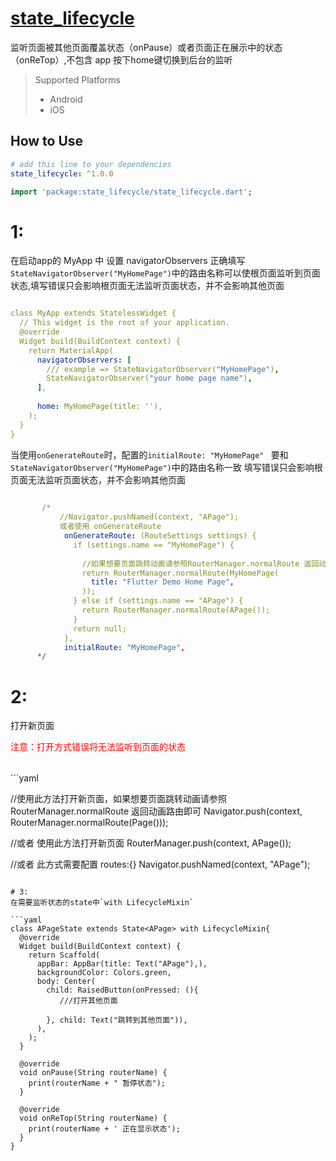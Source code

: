 # [state_lifecycle](https://github.com/lisen87/state_lifecycle)

监听页面被其他页面覆盖状态（onPause）或者页面正在展示中的状态（onReTop）,不包含 app 按下home键切换到后台的监听

> Supported  Platforms
> * Android
> * iOS

## How to Use

```yaml
# add this line to your dependencies
state_lifecycle: ^1.0.0
```

```dart
import 'package:state_lifecycle/state_lifecycle.dart';
```


# 1:
在启动app的 MyApp 中 设置 navigatorObservers
正确填写`StateNavigatorObserver("MyHomePage")`中的路由名称可以使根页面监听到页面状态,填写错误只会影响根页面无法监听页面状态，并不会影响其他页面

```yaml

class MyApp extends StatelessWidget {
  // This widget is the root of your application.
  @override
  Widget build(BuildContext context) {
    return MaterialApp(
      navigatorObservers: [
        /// example => StateNavigatorObserver("MyHomePage"),
        StateNavigatorObserver("your home page name"),
      ],
      
      home: MyHomePage(title: ''),
    );
  }
}

```

当使用`onGenerateRoute`时，配置的`initialRoute: "MyHomePage" ` 要和 `StateNavigatorObserver("MyHomePage")`中的路由名称一致
填写错误只会影响根页面无法监听页面状态，并不会影响其他页面

```yaml
      
       /*
           //Navigator.pushNamed(context, "APage");
           或者使用 onGenerateRoute
            onGenerateRoute: (RouteSettings settings) {
              if (settings.name == "MyHomePage") {
              
                //如果想要页面跳转动画请参照RouterManager.normalRoute 返回动画路由即可
                return RouterManager.normalRoute(MyHomePage(
                  title: "Flutter Demo Home Page",
                ));
              } else if (settings.name == "APage") {
                return RouterManager.normalRoute(APage());
              }
              return null;
            },
            initialRoute: "MyHomePage",
      */

```

# 2:
打开新页面  

<table><tr><font color="#ff0000">注意：打开方式错误将无法监听到页面的状态</font></tr></table>
```yaml


//使用此方法打开新页面，如果想要页面跳转动画请参照RouterManager.normalRoute 返回动画路由即可
Navigator.push(context, RouterManager.normalRoute(Page()));

//或者 使用此方法打开新页面
RouterManager.push(context, APage());

//或者 此方式需要配置 routes:{}
Navigator.pushNamed(context, "APage");

```

# 3:
在需要监听状态的state中`with LifecycleMixin`

```yaml
class APageState extends State<APage> with LifecycleMixin{
  @override
  Widget build(BuildContext context) {
    return Scaffold(
      appBar: AppBar(title: Text("APage"),),
      backgroundColor: Colors.green,
      body: Center(
        child: RaisedButton(onPressed: (){
           ///打开其他页面
          
        }, child: Text("跳转到其他页面")),
      ),
    );
  }

  @override
  void onPause(String routerName) {
    print(routerName + " 暂停状态");
  }

  @override
  void onReTop(String routerName) {
    print(routerName + ' 正在显示状态');
  }
}
```








